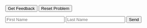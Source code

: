 <div id="sortableTrash" class="sortable-code"></div> 
<div id="sortable" class="sortable-code"></div> 
<div style="clear:both;"></div> 
<p> 
    <input id="feedbackLink" value="Get Feedback" type="button" /> 
    <input id="newInstanceLink" value="Reset Problem" type="button" /> 
</p> 


<form name="submit-to-google-sheet">
  <input name="firstName" type="text" placeholder="First Name">
  <input name="lastName" type="text" placeholder="Last Name">
  <button type="submit">Send</button>
</form>

<script src="https://wzrd.in/standalone/formdata-polyfill"></script>
<script src="https://wzrd.in/standalone/promise-polyfill@latest"></script>
<script src="https://wzrd.in/standalone/whatwg-fetch@latest"></script>

<script>
  const scriptURL = 'https://script.google.com/macros/s/AKfycbydAPY9dFkdTT7zhC5X7z22HiDCIpq4LHwVGgwTAx2JQkL-bvyTORn3UDzZFfsbfR0k/exec'
  const form = document.forms['submit-to-google-sheet']
  form.addEventListener('submit', e => {
    e.preventDefault()
    fetch(scriptURL, { method: 'POST', body: new FormData(form)})
      .then(response => console.log('Success!', response))
      .catch(error => console.error('Error!', error.message))
  })    
</script>






<script type="text/javascript"> 

function _0x25d1(){var _0x519816=['\x20\x20\x20\x20#\x20On\x20vérifie\x20que\x20l&#039;argument\x20est\x20bien\x20une\x20liste.\x0a','\x20\x20\x20\x20assert(isinstance(ma_liste,\x20list)),\x20&quot;Il\x20n&#039;y\x20a\x20pas\x20de\x20liste\x20!&quot;\x0a','LineBasedGrader','\x20\x20\x20\x20#\x20On\x20vérifie\x20que\x20la\x20liste\x20n&#039;est\x20pas\x20vide.\x0a','\x20\x20\x20\x20somme\x20=\x200\x0a','\x20\x20\x20\x20assert(len(ma_liste)\x20!=\x200),\x20&quot;La\x20liste\x20est\x20vide\x20!&quot;\x0a','def\x20moyenne(ma_liste):\x0a','\x20\x20\x20\x20\x20\x20\x20\x20somme\x20=\x20somme\x20+\x20ma_liste[i]\x0a','preventDefault','_graders','184605KvJsBs','asdfadsfadsf\x20#distractor\x0a','8nolGoI','423020ebKYje','4492755GYLUDM','\x20\x20\x20\x20for\x20i\x20in\x20range(0,\x20len(ma_liste)):\x0a','\x20\x20\x20\x20#\x20On\x20vérifie\x20que\x20tous\x20les\x20éléments\x20de\x20la\x20liste\x20sont\x20bien\x20des\x20nombres.\x0a','\x20\x20\x20\x20return\x20somme/len(ma_liste)\x0a','init','225066WACDuI','188868CadpHR','shuffleLines','\x20\x20\x20\x20\x20\x20\x20\x20assert(isinstance(elem,\x20int)\x20or\x20isinstance(elem,\x20float)),\x20&quot;Un\x20élément\x20n&#039;est\x20pas\x20un\x20nombre\x20!&quot;\x0a','click','10FKOvux','1625208tJixqE','84pMjyNq','\x20\x20\x20\x20#\x20Le\x20calcul\x20de\x20la\x20moyenne\x20en\x20lui-même\x0a','32914mIfZbi','asdfadsfasdf\x20#distractor'];_0x25d1=function(){return _0x519816;};return _0x25d1();}function _0x1c5c(_0x1dd76b,_0x197ba2){var _0x25d127=_0x25d1();return _0x1c5c=function(_0x1c5c88,_0x394b70){_0x1c5c88=_0x1c5c88-0x176;var _0x5c7a60=_0x25d127[_0x1c5c88];return _0x5c7a60;},_0x1c5c(_0x1dd76b,_0x197ba2);}(function(_0x33cc82,_0x593767){var _0xd8a255=_0x1c5c,_0x75f291=_0x33cc82();while(!![]){try{var _0x47e87f=parseInt(_0xd8a255(0x191))/0x1+parseInt(_0xd8a255('0x18a'))/0x2+parseInt(_0xd8a255('0x190'))/0x3+-parseInt(_0xd8a255('0x189'))/0x4*(parseInt(_0xd8a255(0x187))/0x5)+parseInt(_0xd8a255(0x179))/0x6*(parseInt(_0xd8a255(0x17b))/0x7)+parseInt(_0xd8a255('0x178'))/0x8+parseInt(_0xd8a255('0x18b'))/0x9*(-parseInt(_0xd8a255(0x177))/0xa);if(_0x47e87f===_0x593767)break;else _0x75f291['push'](_0x75f291['shift']());}catch(_0x7e7d17){_0x75f291['push'](_0x75f291['shift']());}}}(_0x25d1,0x29d4e),function(){var _0x24cbd0=_0x1c5c,_0x2718f1=_0x24cbd0(0x183)+_0x24cbd0('0x17d')+_0x24cbd0('0x17e')+_0x24cbd0(0x180)+_0x24cbd0(0x182)+_0x24cbd0('0x18d')+'\x20\x20\x20\x20for\x20elem\x20in\x20ma_liste:\x0a'+_0x24cbd0('0x193')+_0x24cbd0(0x17a)+_0x24cbd0(0x181)+_0x24cbd0(0x18c)+_0x24cbd0(0x184)+_0x24cbd0('0x18e')+'asdfadsf\x20#distractor\x0a'+_0x24cbd0(0x188)+'adsfasdfadsf\x20#distractor\x0a'+_0x24cbd0('0x17c'),_0x45183c=new ParsonsWidget({'sortableId':'sortable','max_wrong_lines':0xa,'grader':ParsonsWidget[_0x24cbd0('0x186')][_0x24cbd0('0x17f')],'exec_limit':0x9c4,'can_indent':!![],'x_indent':0x32,'lang':'en','trashId':'sortableTrash'});_0x45183c[_0x24cbd0('0x18f')](_0x2718f1),_0x45183c[_0x24cbd0('0x192')](),$('#newInstanceLink')[_0x24cbd0('0x176')](function(_0x17f03c){var _0x48f115=_0x24cbd0;_0x17f03c['preventDefault'](),_0x45183c[_0x48f115(0x192)]();}),$('#feedbackLink')[_0x24cbd0(0x176)](function(_0xc3a471){var _0x3714c9=_0x24cbd0;_0xc3a471[_0x3714c9('0x185')](),_0x45183c['getFeedback']();});}());
</script>
